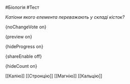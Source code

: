 #Біологія #Тест

*Катіони якого елемента переважають у складі кісток?*

{noChangeVote on}

{preview on}

{hideProgress on}

{shareEnable off}

{hideCount on}

[[Калію]]
[[Стронцію]]
[[Магнію]]
[[Кальцію]]
